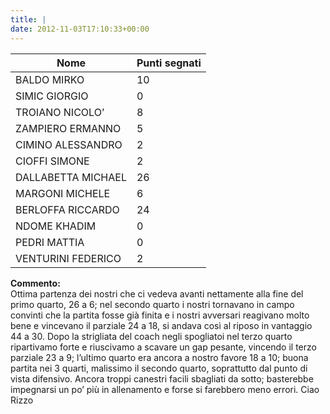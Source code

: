 ```yaml
---
title: |
date: 2012-11-03T17:10:33+00:00
---
```

| **Nome** | **Punti segnati** |
| -------- | ----------------- |
| BALDO MIRKO | 10 |
| SIMIC GIORGIO | 0 |
| TROIANO NICOLO’ | 8 |
| ZAMPIERO ERMANNO | 5 |
| CIMINO ALESSANDRO | 2 |
| CIOFFI SIMONE | 2 |
| DALLABETTA MICHAEL | 26 |
| MARGONI MICHELE | 6 |
| BERLOFFA RICCARDO | 24 |
| NDOME KHADIM | 0 |
| PEDRI MATTIA | 0 |
| VENTURINI FEDERICO | 2 |

**Commento:**  
Ottima partenza dei nostri che ci vedeva avanti nettamente alla fine del primo quarto, 26 a 6; nel secondo quarto i nostri tornavano in campo convinti che la partita fosse già finita e i nostri avversari reagivano molto bene e vincevano il parziale 24 a 18, si andava così al riposo in vantaggio 44 a 30. Dopo la strigliata del coach negli spogliatoi nel terzo quarto ripartivamo forte e riuscivamo a scavare un gap pesante, vincendo il terzo parziale 23 a 9; l’ultimo quarto era ancora a nostro favore 18 a 10; buona partita nei 3 quarti, malissimo il secondo quarto, soprattutto dal punto di vista difensivo. Ancora troppi canestri facili sbagliati da sotto; basterebbe impegnarsi un po’ più in allenamento e forse si farebbero meno errori. Ciao Rizzo